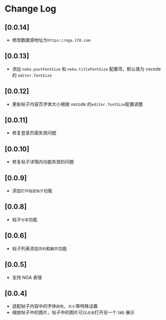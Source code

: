 # Change Log

## [0.0.14]

- 修改数据源地址为`https://nga.178.com`

## [0.0.13]

- 添加 `neko.postFontSize` 和 `neko.titleFontSize` 配置项，默认值为 vscode 的 `editor.fontSize`

## [0.0.12]

- 更新帖子内容页字体大小根据 vscode 的`editor.fontSize`配置调整

## [0.0.11]

- 修复登录页面失效问题

## [0.0.10]

- 修复帖子详情内功能失效的问题

## [0.0.9]

- 添加`打开指定帖子`功能

## [0.0.8]

- 帖子`分享`功能

## [0.0.6]

- 帖子列表添加`页码`和`翻页`功能

## [0.0.5]

- 支持 NGA 表情

## [0.0.4]

- 适配帖子内容中的字体`颜色`、`大小`等特殊设置
- 缩放帖子中的图片，帖子中的图片可以`点击`打开另一个 tab 展示
